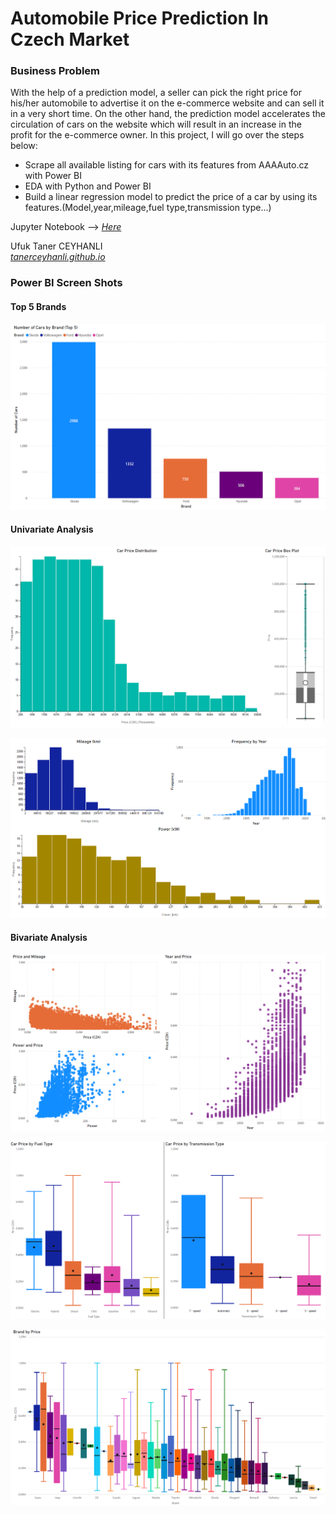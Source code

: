 # Automobile Price Prediction In Czech Market

### Business Problem
With the help of a prediction model, a seller can pick the right price for his/her automobile to advertise it on the e-commerce website and can sell it in a very short time. On the other hand, the prediction model accelerates the circulation of cars on the website which will result in an increase in the profit for the e-commerce owner. In this project, I will go over the steps below:

- Scrape all available listing for cars with its features from AAAAuto.cz with Power BI
- EDA with Python and Power BI
- Build a linear regression model to predict the price of a car by using its features.(Model,year,mileage,fuel type,transmission type...) 

Jupyter Notebook --> [*Here*](https://github.com/tanerceyhanli/Automobile_Price_Prediction_In_Czech_Market/blob/main/Automobile_Price_Prediction_In_Czech_Market.ipynb)

Ufuk Taner CEYHANLI <br>
[*tanerceyhanli.github.io*](https://ufukceyhanli.com)


### Power BI Screen Shots

#### Top 5 Brands
<p align="center"> <img src="https://github.com/tanerceyhanli/Automobile_Price_Prediction_In_Czech_Market/blob/main/readme_sources/1_Number_of_cars_by_brand.png"> </p>

#### Univariate Analysis
<p align="center"> <img src="https://github.com/tanerceyhanli/Automobile_Price_Prediction_In_Czech_Market/blob/main/readme_sources/2_Car_Price_Distribution.png"> </p>
<p align="center"> <img src="https://github.com/tanerceyhanli/Automobile_Price_Prediction_In_Czech_Market/blob/main/readme_sources/3_Univariate.png"> </p>

#### Bivariate Analysis
<p align="center"> <img src="https://github.com/tanerceyhanli/Automobile_Price_Prediction_In_Czech_Market/blob/main/readme_sources/4_Bivariate.png"> </p>
<p align="center"> <img src="https://github.com/tanerceyhanli/Automobile_Price_Prediction_In_Czech_Market/blob/main/readme_sources/5_Bivariate_2.png"> </p>
<p align="center"> <img src="https://github.com/tanerceyhanli/Automobile_Price_Prediction_In_Czech_Market/blob/main/readme_sources/6_Bivariate_3.png"> </p>
